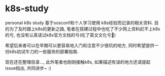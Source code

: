 # k8s-study

personal k8s study
基于sosconf和个人学习使用 k8s经验而记录的相关资料.
目的为了及时跟上k8s的更新之路, 笔者在搭建过程中也吃了不少网上资料赶不上k8s的亏, 也没有认真读过k8s官方文档的亏(吃了英文文化亏🤣)

希望后来者可以在早期可以更容易地入门和注意不少很坑的地方, 同时希望提供一份k8s初试牛刀的一些服务的部署指南.

现在还在整理目录..., 此外笔者也刚刚接触k8s, 如果描述有误的地方还请提起issue指出, 共同进步~ :)


